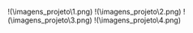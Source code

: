 !(\imagens_projeto\1.png)
!(\imagens_projeto\2.png)
!(\imagens_projeto\3.png)
!(\imagens_projeto\4.png)
